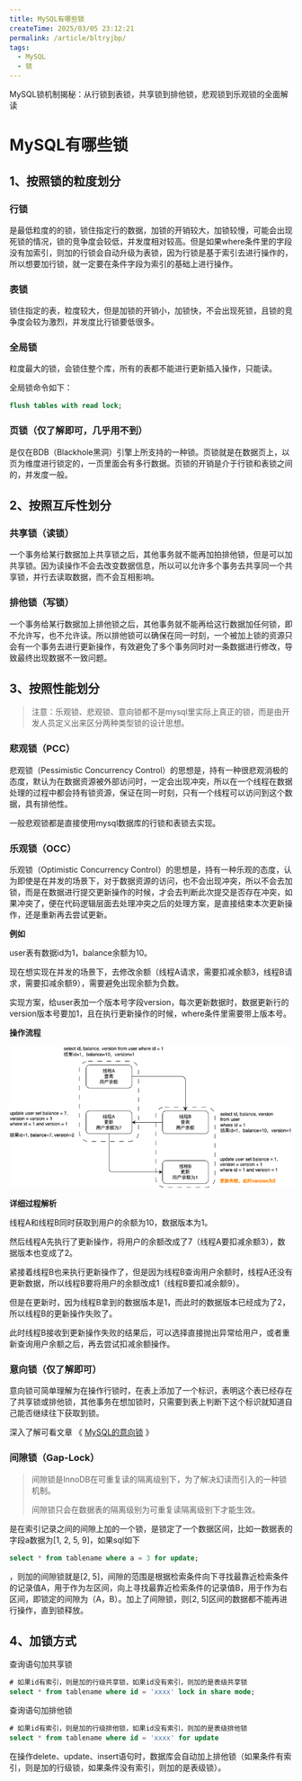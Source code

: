 ```yaml
---
title: MySQL有哪些锁
createTime: 2025/03/05 23:12:21
permalink: /article/bltryjbp/
tags:
  - MySQL
  - 锁
---
```


MySQL锁机制揭秘：从行锁到表锁，共享锁到排他锁，悲观锁到乐观锁的全面解读



<!-- more -->

# MySQL有哪些锁

## 1、按照锁的粒度划分

### 行锁

是最低粒度的的锁，锁住指定行的数据，加锁的开销较大，加锁较慢，可能会出现死锁的情况，锁的竞争度会较低，并发度相对较高。但是如果where条件里的字段没有加索引，则加的行锁会自动升级为表锁，因为行锁是基于索引去进行操作的，所以想要加行锁，就一定要在条件字段为索引的基础上进行操作。

### 表锁

锁住指定的表，粒度较大，但是加锁的开销小，加锁快，不会出现死锁，且锁的竞争度会较为激烈，并发度比行锁要低很多。

### 全局锁

粒度最大的锁，会锁住整个库，所有的表都不能进行更新插入操作，只能读。

全局锁命令如下：

```sql
flush tables with read lock;
```

### 页锁（仅了解即可，几乎用不到）

是仅在BDB（Blackhole黑洞）引擎上所支持的一种锁。页锁就是在数据页上，以页为维度进行锁定的，一页里面会有多行数据。页锁的开销是介于行锁和表锁之间的，并发度一般。



## 2、按照互斥性划分

### 共享锁（读锁）

一个事务给某行数据加上共享锁之后，其他事务就不能再加拍排他锁，但是可以加共享锁。因为读操作不会去改变数据信息，所以可以允许多个事务去共享同一个共享锁，并行去读取数据，而不会互相影响。

### 排他锁（写锁）

一个事务给某行数据加上排他锁之后，其他事务就不能再给这行数据加任何锁，即不允许写，也不允许读。所以排他锁可以确保在同一时刻，一个被加上锁的资源只会有一个事务去进行更新操作，有效避免了多个事务同时对一条数据进行修改，导致最终出现数据不一致问题。



## 3、按照性能划分

> 注意：乐观锁、悲观锁、意向锁都不是mysql里实际上真正的锁，而是由开发人员定义出来区分两种类型锁的设计思想。



### 悲观锁（PCC）

悲观锁（Pessimistic Concurrency Control）的思想是，持有一种很悲观消极的态度，默认为在数据资源被外部访问时，一定会出现冲突，所以在一个线程在数据处理的过程中都会持有锁资源，保证在同一时刻，只有一个线程可以访问到这个数据，具有排他性。

一般悲观锁都是直接使用mysql数据库的行锁和表锁去实现。



### 乐观锁（OCC）

乐观锁（Optimistic Concurrency Control）的思想是，持有一种乐观的态度，认为即使是在并发的场景下，对于数据资源的访问，也不会出现冲突，所以不会去加锁，而是在数据进行提交更新操作的时候，才会去判断此次提交是否存在冲突，如果冲突了，便在代码逻辑层面去处理冲突之后的处理方案，是直接结束本次更新操作，还是重新再去尝试更新。



**例如**

user表有数据id为1，balance余额为10。

现在想实现在并发的场景下，去修改余额（线程A请求，需要扣减余额3，线程B请求，需要扣减余额9），需要避免出现余额为负数。

实现方案，给user表加一个版本号字段version，每次更新数据时，数据更新行的version版本号要加1，且在执行更新操作的时候，where条件里需要带上版本号。

**操作流程**

![Optimistic-Concurrency-Control](images/Optimistic-Concurrency-Control.png)

**详细过程解析**

线程A和线程B同时获取到用户的余额为10，数据版本为1。

然后线程A先执行了更新操作，将用户的余额改成了7（线程A要扣减余额3），数据版本也变成了2。

紧接着线程B也来执行更新操作了，但是因为线程B查询用户余额时，线程A还没有更新数据，所以线程B要将用户的余额改成1（线程B要扣减余额9）。

但是在更新时，因为线程B拿到的数据版本是1，而此时的数据版本已经成为了2，所以线程B的更新操作失败了。

此时线程B接收到更新操作失败的结果后，可以选择直接抛出异常给用户，或者重新查询用户余额之后，再去尝试扣减余额操作。



### 意向锁（仅了解即可）

意向锁可简单理解为在操作行锁时，在表上添加了一个标识，表明这个表已经存在了共享锁或排他锁，其他事务在想加锁时，只需要到表上判断下这个标识就知道自己能否继续往下获取到锁。

深入了解可看文章 《  [MySQL的意向锁](./103.MySQL的意向锁)  》



### 间隙锁（Gap-Lock）

> 间隙锁是InnoDB在可重复读的隔离级别下，为了解决幻读而引入的一种锁机制。
>
> 间隙锁只会在数据表的隔离级别为可重复读隔离级别下才能生效。

是在索引记录之间的间隙上加的一个锁，是锁定了一个数据区间，比如一数据表的字段a数据为[1, 2, 5, 9]，如果sql如下

```sql
select * from tablename where a = 3 for update;
```

，则加的间隙锁就是[2, 5]，间隙的范围是根据检索条件向下寻找最靠近检索条件的记录值A，用于作为左区间，向上寻找最靠近检索条件的记录值B，用于作为右区间，即锁定的间隙为（A，B）。加上了间隙锁，则[2, 5]区间的数据都不能再进行操作，直到锁释放。





## 4、加锁方式

查询语句加共享锁

```sql
# 如果id有索引，则是加的行级共享锁，如果id没有索引，则加的是表级共享锁
select * from tablename where id = 'xxxx' lock in share mode;
```

查询语句加排他锁

```sql
# 如果id有索引，则是加的行级排他锁，如果id没有索引，则加的是表级排他锁
select * from tablename where id = 'xxxx' for update
```

在操作delete、update、insert语句时，数据库会自动加上排他锁（如果条件有索引，则是加的行级锁，如果条件没有索引，则加的是表级锁）。